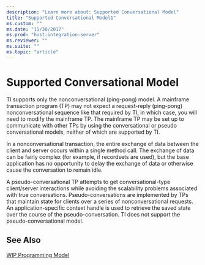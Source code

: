 ```yaml
---
description: "Learn more about: Supported Conversational Model"
title: "Supported Conversational Model1"
ms.custom: ""
ms.date: "11/30/2017"
ms.prod: "host-integration-server"
ms.reviewer: ""
ms.suite: ""
ms.topic: "article"
---
```

# Supported Conversational Model
TI supports only the nonconversational (ping-pong) model. A mainframe transaction program (TP) may not expect a request-reply (ping-pong) nonconversational sequence like that required by TI, in which case, you will need to modify the mainframe TP. The mainframe TP may be set up to communicate with other TPs by using the conversational or pseudo conversational models, neither of which are supported by TI.  
  
 In a nonconversational transaction, the entire exchange of data between the client and server occurs within a single method call. The exchange of data can be fairly complex (for example, if recordsets are used), but the base application has no opportunity to delay the exchange of data or otherwise cause the conversation to remain idle.  
  
 A pseudo-conversational TP attempts to get conversational-type client/server interactions while avoiding the scalability problems associated with true conversations. Pseudo-conversations are implemented by TPs that maintain state for clients over a series of nonconversational requests. An application-specific context handle is used to retrieve the saved state over the course of the pseudo-conversation. TI does not support the pseudo-conversational model.  
  
## See Also  
 [WIP Programming Model](../core/wip-programming-model2.md)
